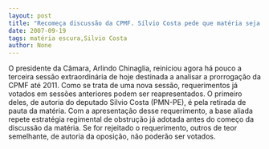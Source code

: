 ```yaml
---
layout: post
title: "Recomeça discussão da CPMF. Sílvio Costa pede que matéria seja retirada de pauta"
date: 2007-09-19
tags: matéria escura,Silvio Costa
author: None
---
```

O presidente da C&acirc;mara, Arlindo Chinaglia, reiniciou agora h&aacute; pouco a terceira sess&atilde;o extraordin&aacute;ria de hoje destinada a analisar a prorroga&ccedil;&atilde;o da CPMF at&eacute; 2011.
Como se trata de uma nova sess&atilde;o, requerimentos j&aacute; votados em sess&otilde;es anteriores podem ser reapresentados. O primeiro deles, de autoria do deputado Silvio Costa (PMN-PE), &eacute; pela retirada de pauta da mat&eacute;ria. 
Com a apresenta&ccedil;&atilde;o desse requerimento, a base aliada repete estrat&eacute;gia regimental de obstru&ccedil;&atilde;o j&aacute; adotada antes do come&ccedil;o da discuss&atilde;o da mat&eacute;ria.
Se for rejeitado o requerimento, outros de teor semelhante, de autoria da oposi&ccedil;&atilde;o, n&atilde;o poder&atilde;o ser votados.
 
